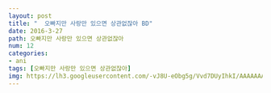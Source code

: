 ```yaml
---
layout: post
title: "  오빠지만 사랑만 있으면 상관없잖아 BD"
date: 2016-3-27
path: 오빠지만 사랑만 있으면 상관없잖아
num: 12
categories:
- ani
tags: [오빠지만 사랑만 있으면 상관없잖아]
img: https://lh3.googleusercontent.com/-vJ8U-eObg5g/Vvd7DUyIhkI/AAAAAAAAsdA/_U0wtG2c4ro/
---
```

<script>// <![CDATA[
window.onload=function(){ 
alert("이 애니는 스킵기능준비중입니다");
}
// ]]></script>